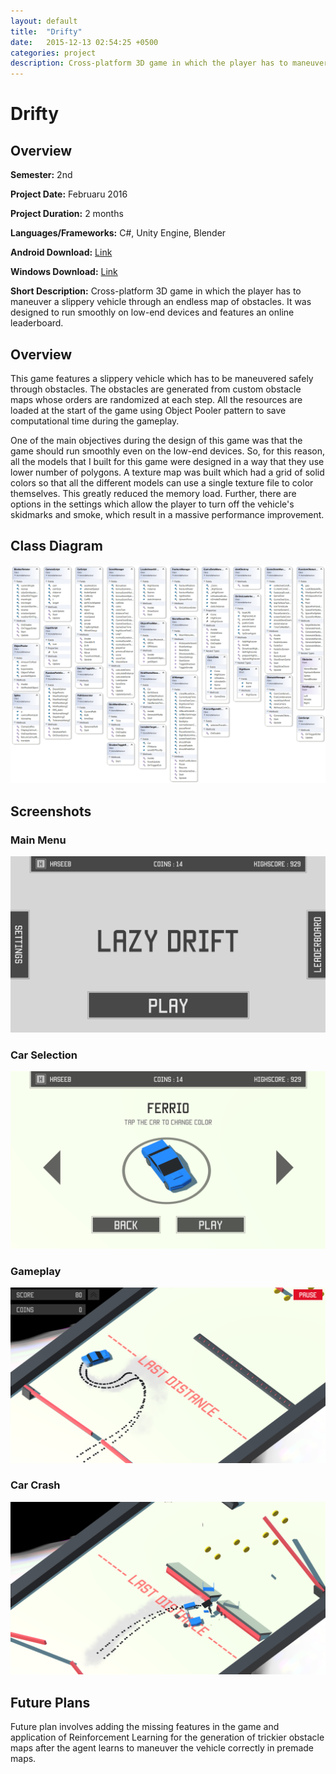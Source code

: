```yaml
---
layout: default
title:  "Drifty"
date:   2015-12-13 02:54:25 +0500
categories: project
description: Cross-platform 3D game in which the player has to maneuver a slippery vehicle through an endless map of obstacles. It was designed to run smoothly on low-end devices and features an online leaderboard.
---
```

# **Drifty**
## **Overview**
**Semester:** 2nd

**Project Date:** Februaru 2016

**Project Duration:** 2 months

**Languages/Frameworks:** C#, Unity Engine, Blender

**Android Download:** [Link](/assets/downloads/drifty/drifty-android.apk)

**Windows Download:** [Link](/assets/downloads/drifty/drifty-windows-desktop.zip)

**Short Description:** Cross-platform 3D game in which the player has to maneuver a slippery vehicle through an endless map of obstacles. It was designed to run smoothly on low-end devices and features an online leaderboard.

## **Overview**
This game features a slippery vehicle which has to be maneuvered safely
through obstacles. The obstacles are generated from custom obstacle maps
whose orders are randomized at each step. All the resources are loaded
at the start of the game using Object Pooler pattern to save
computational time during the gameplay.

One of the main objectives during the design of this game was that the
game should run smoothly even on the low-end devices. So, for this
reason, all the models that I built for this game were designed in a way
that they use lower number of polygons. A texture map was built which
had a grid of solid colors so that all the different models can use a
single texture file to color themselves. This greatly reduced the memory
load. Further, there are options in the settings which allow the player to
turn off the vehicle's skidmarks and smoke, which result in a massive
performance improvement.

## **Class Diagram**
![Class Diagram](/assets/media/drifty/class_diagram.png)

## **Screenshots**
### **Main Menu**
![Main Menu](/assets/media/drifty/main_screen.png)

### **Car Selection**
![Car Selection](/assets/media/drifty/car_selection.png)

### **Gameplay**
![Gameplay](/assets/media/drifty/gameplay.png)

### **Car Crash**
![Car Explosion](/assets/media/drifty/crash.png)

## **Future Plans**
Future plan involves adding the missing features in the game and
application of Reinforcement Learning for the generation of trickier
obstacle maps after the agent learns to maneuver the vehicle correctly
in premade maps.
